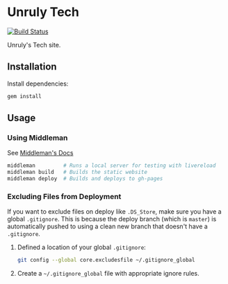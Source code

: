 # Unruly Tech

[![Build Status](https://travis-ci.org/unruly/unruly.github.io.svg?branch=develop)](https://travis-ci.org/unruly/unruly.github.io)

Unruly's Tech site.

## Installation

Install dependencies:

```sh
gem install
```

## Usage

### Using Middleman

See [Middleman's Docs](https://middlemanapp.com/basics/install/)

```sh
middleman         # Runs a local server for testing with livereload
middleman build   # Builds the static website
middleman deploy  # Builds and deploys to gh-pages
```

### Excluding Files from Deployment

If you want to exclude files on deploy like `.DS_Store`, make sure you have a global `.gitignore`. This is because the
deploy branch (which is `master`) is automatically pushed to using a clean new branch that doesn't have a `.gitignore`.


1. Defined a location of your global `.gitignore`:

   ```sh
   git config --global core.excludesfile ~/.gitignore_global
   ```

2. Create a `~/.gitignore_global` file with appropriate ignore rules.
